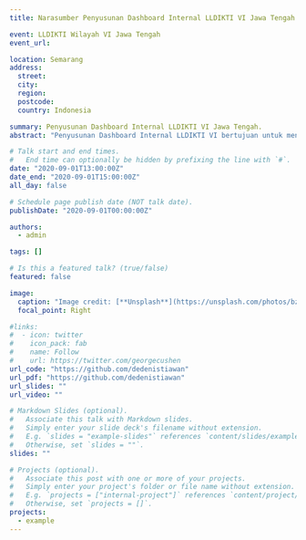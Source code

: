 ```yaml
---
title: Narasumber Penyusunan Dashboard Internal LLDIKTI VI Jawa Tengah

event: LLDIKTI Wilayah VI Jawa Tengah
event_url:

location: Semarang
address:
  street:
  city:
  region:
  postcode:
  country: Indonesia

summary: Penyusunan Dashboard Internal LLDIKTI VI Jawa Tengah.
abstract: "Penyusunan Dashboard Internal LLDIKTI VI bertujuan untuk meningkatkan efektivitas pengelolaan data dan mendukung pengambilan keputusan strategis di lingkungan LLDIKTI Jawa Tengah."

# Talk start and end times.
#   End time can optionally be hidden by prefixing the line with `#`.
date: "2020-09-01T13:00:00Z"
date_end: "2020-09-01T15:00:00Z"
all_day: false

# Schedule page publish date (NOT talk date).
publishDate: "2020-09-01T00:00:00Z"

authors:
  - admin

tags: []

# Is this a featured talk? (true/false)
featured: false

image:
  caption: "Image credit: [**Unsplash**](https://unsplash.com/photos/bzdhc5b3Bxs)"
  focal_point: Right

#links:
#  - icon: twitter
#    icon_pack: fab
#    name: Follow
#    url: https://twitter.com/georgecushen
url_code: "https://github.com/dedenistiawan"
url_pdf: "https://github.com/dedenistiawan"
url_slides: ""
url_video: ""

# Markdown Slides (optional).
#   Associate this talk with Markdown slides.
#   Simply enter your slide deck's filename without extension.
#   E.g. `slides = "example-slides"` references `content/slides/example-slides.md`.
#   Otherwise, set `slides = ""`.
slides: ""

# Projects (optional).
#   Associate this post with one or more of your projects.
#   Simply enter your project's folder or file name without extension.
#   E.g. `projects = ["internal-project"]` references `content/project/deep-learning/index.md`.
#   Otherwise, set `projects = []`.
projects:
  - example
---
```

